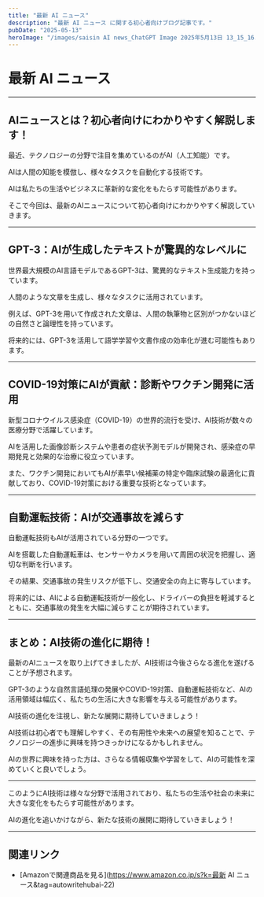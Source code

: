 ```yaml
---
title: "最新 AI ニュース"
description: "最新 AI ニュース に関する初心者向けブログ記事です。"
pubDate: "2025-05-13"
heroImage: "/images/saisin AI news_ChatGPT Image 2025年5月13日 13_15_16.png"
---
```


# 最新 AI ニュース

---

## AIニュースとは？初心者向けにわかりやすく解説します！

最近、テクノロジーの分野で注目を集めているのがAI（人工知能）です。

AIは人間の知能を模倣し、様々なタスクを自動化する技術です。

AIは私たちの生活やビジネスに革新的な変化をもたらす可能性があります。

そこで今回は、最新のAIニュースについて初心者向けにわかりやすく解説していきます。



---

## GPT-3：AIが生成したテキストが驚異的なレベルに

世界最大規模のAI言語モデルであるGPT-3は、驚異的なテキスト生成能力を持っています。

人間のような文章を生成し、様々なタスクに活用されています。

例えば、GPT-3を用いて作成された文章は、人間の執筆物と区別がつかないほどの自然さと論理性を持っています。

将来的には、GPT-3を活用して語学学習や文書作成の効率化が進む可能性もあります。



---

## COVID-19対策にAIが貢献：診断やワクチン開発に活用

新型コロナウイルス感染症（COVID-19）の世界的流行を受け、AI技術が数々の医療分野で活躍しています。

AIを活用した画像診断システムや患者の症状予測モデルが開発され、感染症の早期発見と効果的な治療に役立っています。

また、ワクチン開発においてもAIが素早い候補薬の特定や臨床試験の最適化に貢献しており、COVID-19対策における重要な技術となっています。



---

## 自動運転技術：AIが交通事故を減らす

自動運転技術もAIが活用されている分野の一つです。

AIを搭載した自動運転車は、センサーやカメラを用いて周囲の状況を把握し、適切な判断を行います。

その結果、交通事故の発生リスクが低下し、交通安全の向上に寄与しています。

将来的には、AIによる自動運転技術が一般化し、ドライバーの負担を軽減するとともに、交通事故の発生を大幅に減らすことが期待されています。



---

## まとめ：AI技術の進化に期待！

最新のAIニュースを取り上げてきましたが、AI技術は今後さらなる進化を遂げることが予想されます。

GPT-3のような自然言語処理の発展やCOVID-19対策、自動運転技術など、AIの活用領域は幅広く、私たちの生活に大きな影響を与える可能性があります。

AI技術の進化を注視し、新たな展開に期待していきましょう！

AI技術は初心者でも理解しやすく、その有用性や未来への展望を知ることで、テクノロジーの進歩に興味を持つきっかけになるかもしれません。

AIの世界に興味を持った方は、さらなる情報収集や学習をして、AIの可能性を深めていくと良いでしょう。



--- 

このようにAI技術は様々な分野で活用されており、私たちの生活や社会の未来に大きな変化をもたらす可能性があります。

AIの進化を追いかけながら、新たな技術の展開に期待していきましょう！

---

## 関連リンク

- [Amazonで関連商品を見る](https://www.amazon.co.jp/s?k=最新 AI ニュース&tag=autowritehubai-22)
